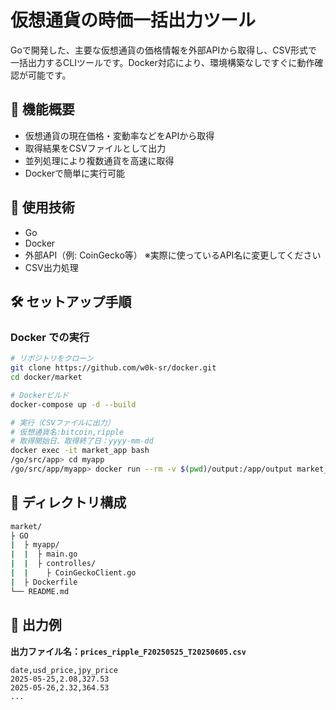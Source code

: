 # 仮想通貨の時価一括出力ツール

Goで開発した、主要な仮想通貨の価格情報を外部APIから取得し、CSV形式で一括出力するCLIツールです。Docker対応により、環境構築なしですぐに動作確認が可能です。

## 📌 機能概要

- 仮想通貨の現在価格・変動率などをAPIから取得
- 取得結果をCSVファイルとして出力
- 並列処理により複数通貨を高速に取得
- Dockerで簡単に実行可能

## 🚀 使用技術

- Go
- Docker
- 外部API（例: CoinGecko等） ※実際に使っているAPI名に変更してください
- CSV出力処理

## 🛠️ セットアップ手順

### Docker での実行

```bash
# リポジトリをクローン
git clone https://github.com/w0k-sr/docker.git
cd docker/market

# Dockerビルド
docker-compose up -d --build

# 実行（CSVファイルに出力）
# 仮想通貨名:bitcoin,ripple
# 取得開始日、取得終了日：yyyy-mm-dd
docker exec -it market_app bash
/go/src/app> cd myapp
/go/src/app/myapp> docker run --rm -v $(pwd)/output:/app/output market_app -coin=<仮想通貨名> -start=<取得開始日> -end=<取得終了日>
```
## 📂 ディレクトリ構成
```bash
market/
├ GO
|  ├ myapp/
|  |  ├ main.go
|  |  ├ controlles/
|  |    ├ CoinGeckoClient.go
|  ├ Dockerfile          
└── README.md
```
## 🧪 出力例

**出力ファイル名：`prices_ripple_F20250525_T20250605.csv`**

```csv
date,usd_price,jpy_price
2025-05-25,2.08,327.53
2025-05-26,2.32,364.53
...
